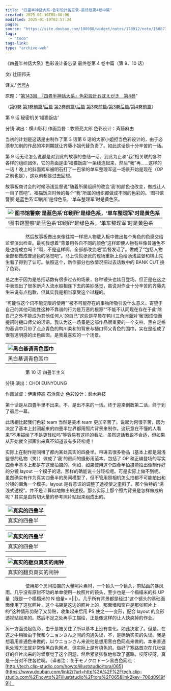 ```yaml
---
title: "四畳半神話大系-色彩设计备忘录-最终卷第4卷中篇"
created: 2025-01-16T08:08:06
modified: 2025-01-19T02:57:24
pagse:
source: "https://site.douban.com/108088/widget/notes/178912/note/150871045/"
tags:
  - "todo"
tags-link:
type: "archive-web"
---
```


《四畳半神話大系》色彩设计备忘录 最终卷第 4 卷中篇（第 9、10 话）

文/ 辻田邦夫

译文/ [代号A](https://www.douban.com/link2/?url=http%3A%2F%2Fwww.douban.com%2Fpeople%2FTAIGOUA%2F)

原题：“[第143回　『四畳半神話大系』色彩設計おぼえがき　第4巻](https://www.douban.com/link2/?url=http%3A%2F%2Fwww.style.fm%2Fas%2F05_column%2Ftsujita%2Ftsujita143.shtml&link2key=706d0919f9)”

（[第0卷](https://www.douban.com/link2/?url=http%3A%2F%2Fsite.douban.com%2Fwidget%2Fnotes%2F178912%2Fnote%2F104492148%2F) [第1卷前篇](https://www.douban.com/link2/?url=http%3A%2F%2Fsite.douban.com%2Fwidget%2Fnotes%2F178912%2Fnote%2F124523646%2F)/[后篇](https://www.douban.com/link2/?url=http%3A%2F%2Fsite.douban.com%2Fwidget%2Fnotes%2F178912%2Fnote%2F124612707%2F) [第2卷前篇](https://www.douban.com/link2/?url=http%3A%2F%2Fsite.douban.com%2Fwidget%2Fnotes%2F178912%2Fnote%2F132987601%2F)/[后篇](https://www.douban.com/link2/?url=http%3A%2F%2Fsite.douban.com%2Fwidget%2Fnotes%2F178912%2Fnote%2F132994294%2F) [第3卷前篇](https://www.douban.com/link2/?url=http%3A%2F%2Fsite.douban.com%2Fwidget%2Fnotes%2F178912%2Fnote%2F135903714%2F)/[第3卷后篇](https://www.douban.com/link2/?url=http%3A%2F%2Fsite.douban.com%2Fwidget%2Fnotes%2F178912%2Fnote%2F135963290%2F)/[第4卷前篇](https://www.douban.com/link2/?url=http%3A%2F%2Fsite.douban.com%2Fwidget%2Fnotes%2F178912%2Fnote%2F150869811%2F)）

第 9 话 秘密机关‘福猫饭店’

分镜·演出：横山彰利 作画监督：牧原亮太郎 色彩设计：斉藤麻由

当初的计划是这话是由制作了第 3 话第 6 话的大冢小姐担当色彩设计的，由于必须参加别的作品的冲刺期就让齐藤小姐代替负责了。如此这话是十分辛苦的一话。

第 9 话无论怎么说都是对到此的故事的总结一话，到此为止和“我”相关联的各种各样的组织团体，它的背面是由‘福猫饭店’一条线连起来，然后“我”再……这样的一话！晚上的斜面索车被明石打了一巴掌的单车整理军这一场景开始是现在（OP 之前也是），这以前都是过去回想。

故事板商讨会的时候汤浅监督说“随着所属组织的改变‘我’的颜色也改变，做成让人一目了然吧”。福猫饭店时候的每个“我”所属的组织都做成不同的色彩的。‘图书馆警察’是蓝色系‘印刷所’是绿色系，‘单车整理军’时是黄色系。

| ![‘图书馆警察’是蓝色系‘印刷所’是绿色系，‘单车整理军’时是黄色系](https://img2.doubanio.com/view/note/large/public/p150871045-1.jpg) |
| --- |
| ‘图书馆警察’是蓝色系‘印刷所’是绿色系，‘单车整理军’时是黄色系 |

                然后故事板做出来像往常一样把人物载入板中做出每个角色的色感交给监督演出检查。最初我想着“背景用各自不同的颜色”这样即便人物有些像普通色不是也能成立吗？“啊，不是这样啊，全部都改变吧”监督发话了。做成了“包括人物全部都做成普通色的感觉吧”。马上慌慌张张的现场重新上色给汤浅监督和横山先生看了得到了认可。依照这个，新作部分也依情况把过去话数中的 BANK CUT 换了色彩。

总之由于因为是总括话数有很多过去的场景，各种镜头也炫目登场。但正是在这之中表现出了很多断片入流水般相连下去的美妙感觉，虽说对作业十分辛苦的齐藤先生来说有点抱歉，但其实我是相当享受这个过程的。

“可能性这个词不能无限的使用”“被不可能存在的事物所吸引没什么意义，寄望于自己的其他可能性这种不靠谱的行为是万恶的根源”“不能不认同现在存在于此‘除自己之外不能成为其他任何人’的自己”这些是早晨在鸭川三角洲面对‘我’因烦恼而提问时樋口师父的话语。我认为这一场景是这部作品很重要的一个支柱。黑白定格的基调中只带了点点青色的鸭川柔和的背景与樋口师父青色的围巾，实在是组成了很有透明感的出色画面。是我最喜欢的一个场景。

| ![黑白基调青色围巾](https://img3.doubanio.com/view/note/large/public/p150871045-2.jpg) |
| --- |
| 黑白基调青色围巾 |

                第 10 话 四畳半主义

分镜·演出：CHOI EUNYOUNG

作画监督：伊東伸高·石浜真史 色彩设计：鈴木寿枝

第十话是从四畳半里不出来，不，是出不来的一话。终于迎来倒数第二话，终于到了最后一幕。

此话相比起我们色彩 team 当然是美术 team 更加辛苦了。说起为何很辛苦，因为决定了基本上封闭起来的四畳半世界都用照片背景来制作。这玩意在不懂的人看来“不用描绘了不是更轻松吗”等容易有这样的看法。虽然这话我说不合适，但如果从开始就全部画出来真不知道该有多轻松呢！

实际上在制作期间租了都内某处真实的四叠半。带进去很多物品（基本上都是湯浅監督的私物（笑））做成了‘我’的房间的摄影用范本。包括了 OP 和正编登场的写实四叠半基本上都是在这里拍摄的。例如，如果使用这个四叠半拍摄能拍出像制作好的分镜 layout 一个模子的话，那样的确能说十分轻松呢。可是实际上做不到呢。虽然确实有作为真实四叠半的房间模型了，但不管用照相机怎么拍都不可能拍出和分镜的画角一个模子。layout 是有意识的调整了透视使之歪斜了。那个独特的“湯浅式透视”。并不是计算似地做出的透视。那么实际上那个照片背景是怎样做成的呢？其实是由剪切大量的参考照片贴起来组成出的。

| ![真实的四叠半](https://img9.doubanio.com/view/note/large/public/p150871045-4.jpg) |
| --- |
| 真实的四叠半 |

| ![真实的四叠半](https://img9.doubanio.com/view/note/large/public/p150871045-5.jpg) |
| --- |
| 真实的四叠半 |

| ![真实的翻页真实的闹钟](https://img3.doubanio.com/view/note/large/public/p150871045-3.jpg) |
| --- |
| 真实的翻页真实的闹钟 |

                使用那个房间拍摄的大量照片素材，一个镜头一个镜头，剪贴画的暴风雨。几乎没有原封不动的单单使用一枚照片的镜头，至少也是一个榻榻米的抖 UP 量（既是一个榻榻米的 N 倍量= =|||）。几乎所有背景都是经过“这个镜头的基础画面使用了这张照片，这个书架是这边的照片上的，那面墙和窗户是那张照片上的”这种情形剪贴了又剪贴，收集起来后用 PS 使之一一变形，配合 layout 的变形透视贴起来的。然后不足之处再手工描绘，正是像这样的让人快疯掉的作业。

另一方面说起色彩，由于是被关住了所以基本上没有变化。如此决定了。但是，在这之中稍微由于我和ウニョンさん之间的沟通失误，不，是确确实实的失误。我是想着用普通色来做的，以ウニョンさん来说他是想用黑白色网点来做的。本来普通色处理方法就非常像黑白色网点，但实际上是有填色的。做好了塞路首次在几张做好的样片出来的时候察觉了这个问题。然后紧紧张张地修改了塞路。哎呀哎呀，真是十分对不住各位啊。（译者注：关于モノクロトーン黑白色网点：[http://tech.clip-studio.com/howto/illuststudio/tora/065](https://www.douban.com/link2/?url=http%3A%2F%2Ftech.clip-studio.com%2Fhowto%2Filluststudio%2Ftora%2F065&link2key=706d0919f9)）
